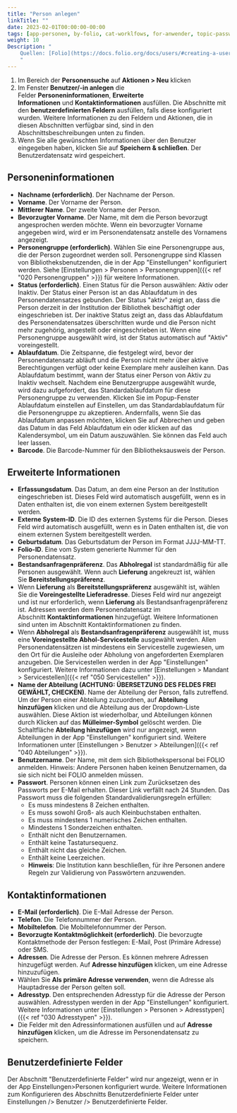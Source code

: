 ```yaml
---
title: "Person anlegen"
linkTitle: ""
date: 2023-02-01T00:00:00-00:00
tags: [app-personen, by-folio, cat-worklfows, for-anwender, topic-passwort]
weight: 10
Description: "
    Quellen: [Folio](https://docs.folio.org/docs/users/#creating-a-user-record-manually) <!-- & [GBV](https://info.gebev.de/display/FOLIOGBVEXTERN/Folio:+Person+anlegen) -->
    "
---
```


1.  Im Bereich der **Personensuche** auf **Aktionen > Neu** klicken
2.  Im Fenster **Benutzer/-in anlegen** die Felder **Personeninformationen**, **Erweiterte Informationen** und **Kontaktinformationen** ausfüllen. Die Abschnitte mit den **benutzerdefinierten Feldern** ausfüllen, falls diese konfiguriert wurden. Weitere Informationen zu den Feldern und Aktionen, die in diesen Abschnitten verfügbar sind, sind in den Abschnittsbeschreibungen unten zu finden.
3.  Wenn Sie alle gewünschten Informationen über den Benutzer eingegeben haben, klicken Sie auf **Speichern & schließen**. Der Benutzerdatensatz wird gespeichert.

## Personeninformationen

* **Nachname (erforderlich)**. Der Nachname der Person.
* **Vorname**. Der Vorname der Person.
* **Mittlerer Name**. Der zweite Vorname der Person.
* **Bevorzugter Vorname**. Der Name, mit dem die Person bevorzugt angesprochen werden möchte. Wenn ein bevorzugter Vorname angegeben wird, wird er im Personendatensatz anstelle des Vornamens angezeigt.
* **Personengruppe (erforderlich)**. Wählen Sie eine Personengruppe aus, die der Person zugeordnet werden soll. Personengruppe sind Klassen von Bibliotheksbenutzenden, die in der App "Einstellungen" konfiguriert werden. Siehe [Einstellungen > Personen > Personengruppen]({{< ref "020 Personengruppen" >}}) für weitere Informationen.
* **Status (erforderlich)**. Einen Status für die Person auswählen: Aktiv oder Inaktiv. Der Status einer Person ist an das Ablaufdatum in des Personendatensatzes gebunden. Der Status "aktiv" zeigt an, dass die Person derzeit in der Institution der Bibliothek beschäftigt oder eingeschrieben ist. Der inaktive Status zeigt an, dass das Ablaufdatum des Personendatensatzes überschritten wurde und die Person nicht mehr zugehörig, angestellt oder eingeschrieben ist. Wenn eine Personengruppe ausgewählt wird, ist der Status automatisch auf "Aktiv" voreingestellt.
* **Ablaufdatum**. Die Zeitspanne, die festgelegt wird, bevor der Personendatensatz abläuft und die Person nicht mehr über aktive Berechtigungen verfügt oder keine Exemplare mehr ausleihen kann. Das Ablaufdatum bestimmt, wann der Status einer Person von Aktiv zu Inaktiv wechselt. Nachdem eine Benutzergruppe ausgewählt wurde, wird dazu aufgefordert, das Standardablaufdatum für diese Personengruppe zu verwenden. Klicken Sie im Popup-Fenster Ablaufdatum einstellen auf Einstellen, um das Standardablaufdatum für die Personengruppe zu akzeptieren. Andernfalls, wenn Sie das Ablaufdatum anpassen möchten, klicken Sie auf Abbrechen und geben das Datum in das Feld Ablaufdatum ein oder klicken auf das Kalendersymbol, um ein Datum auszuwählen. Sie können das Feld auch leer lassen.
* **Barcode**. Die Barcode-Nummer für den Bibliotheksausweis der Person.

## Erweiterte Informationen

* **Erfassungsdatum**. Das Datum, an dem eine Person an der Institution eingeschrieben ist. Dieses Feld wird automatisch ausgefüllt, wenn es in Daten enthalten ist, die von einem externen System bereitgestellt werden.
* **Externe System-ID**. Die ID des externen Systems für die Person. Dieses Feld wird automatisch ausgefüllt, wenn es in Daten enthalten ist, die von einem externen System bereitgestellt werden.
* **Geburtsdatum**. Das Geburtsdatum der Person im Format JJJJ-MM-TT.
* **Folio-ID**. Eine vom System generierte Nummer für den Personendatensatz.
* **Bestandsanfragenpräferenz**. Das **Abholregal** ist standardmäßig für alle Personen ausgewählt. Wenn auch **Lieferung** angekreuzt ist, wählen Sie **Bereitstellungspräferenz**.
* Wenn **Lieferung** als **Bereitstellungspräferenz** ausgewählt ist, wählen Sie die **Voreingestellte Lieferadresse**. Dieses Feld wird nur angezeigt und ist nur erforderlich, wenn **Lieferung** als Bestandsanfragenpräferenz ist. Adressen werden dem Personendatensatz im Abschnitt **Kontaktinformationen** hinzugefügt. Weitere Informationen sind unten im Abschnitt Kontaktinformationen zu finden.
* Wenn **Abholregal** als **Bestandsanfragenpräferenz** ausgewählt ist, muss eine **Voreingestellte Abhol-Servicestelle** ausgewählt werden. Allen Personendatensätzen ist mindestens ein Servicestelle zugewiesen, um den Ort für die Ausleihe oder Abholung von angeforderten Exemplaren anzugeben. Die Servicestellen werden in der App "Einstellungen" konfiguriert. Weitere Informationen dazu unter [Einstellungen > Mandant > Servicestellen]({{< ref "050 Servicestellen" >}}).
* **Name der Abteilung (ACHTUNG: ÜBERSETZUNG DES FELDES FREI GEWÄHLT, CHECKEN)**. Name der Abteilung der Person, falls zutreffend. Um der Person einer Abteilung zuzuordnen, auf **Abteilung hinzufügen** klicken und die Abteilung aus der Dropdown-Liste auswählen. Diese Aktion ist wiederholbar, und Abteilungen können durch Klicken auf das **Mülleimer-Symbol** gelöscht werden. Die Schaltfläche **Abteilung hinzufügen** wird nur angezeigt, wenn Abteilungen in der App "Einstellungen" konfiguriert sind. Weitere Informationen unter [Einstellungen > Benutzer > Abteilungen]({{< ref "040 Abteilungen" >}}).
* **Benutzername**. Der Name, mit dem sich Bibliothekspersonal bei FOLIO anmelden. Hinweis: Andere Personen haben keinen Benutzernamen, da sie sich nicht bei FOLIO anmelden müssen.
* **Passwort**. Personen können einen Link zum Zurücksetzen des Passworts per E-Mail erhalten. Dieser Link verfällt nach 24 Stunden. Das Passwort muss die folgenden Standardvalidierungsregeln erfüllen:
    * Es muss mindestens 8 Zeichen enthalten.
    * Es muss sowohl Groß- als auch Kleinbuchstaben enthalten.
    * Es muss mindestens 1 numerisches Zeichen enthalten.
    * Mindestens 1 Sonderzeichen enthalten.
    * Enthält nicht den Benutzernamen.
    * Enthält keine Tastatursequenz.
    * Enthält nicht das gleiche Zeichen.
    * Enthält keine Leerzeichen.
    * **Hinweis**: Die Institution kann beschließen, für ihre Personen andere Regeln zur Validierung von Passwörtern anzuwenden.

## Kontaktinformationen

* **E-Mail (erforderlich)**. Die E-Mail Adresse der Person.
* **Telefon**. Die Telefonnummer der Person.
* **Mobiltelefon**. Die Mobiltelefonnummer der Person.
* **Bevorzugte Kontaktmöglichkeit (erforderlich)**. Die bevorzugte Kontaktmethode der Person festlegen: E-Mail, Post (Primäre Adresse) oder SMS.
* **Adressen**. Die Adresse der Person. Es können mehrere Adressen hinzugefügt werden. Auf **Adresse hinzufügen** klicken, um eine Adresse hinzuzufügen.
* Wählen Sie **Als primäre Adresse verwenden**, wenn die Adresse als Hauptadresse der Person gelten soll.
* **Adresstyp**. Den entsprechenden Adresstyp für die Adresse der Person auswählen. Adresstypen werden in der App "Einstellungen" konfiguriert. Weitere Informationen unter [Einstellungen > Personen > Adresstypen]({{< ref "030 Adresstypen" >}}).
* Die Felder mit den Adressinformationen ausfüllen und auf **Adresse hinzufügen** klicken, um die Adresse im Personendatensatz zu speichern.

## Benutzerdefinierte Felder

Der Abschnitt "Benutzerdefinierte Felder" wird nur angezeigt, wenn er in der App Einstellungen>Personen konfiguriert wurde. Weitere Informationen zum Konfigurieren des Abschnitts Benutzerdefinierte Felder unter Einstellungen /> Benutzer /> Benutzerdefinierte Felder.
